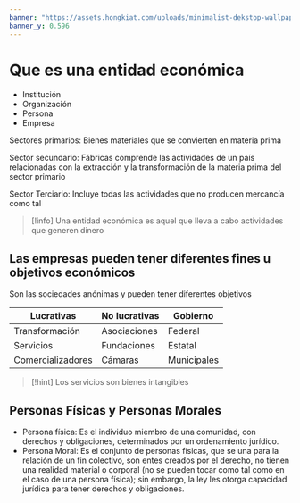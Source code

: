 ```yaml
---
banner: "https://assets.hongkiat.com/uploads/minimalist-dekstop-wallpapers/non-4k/original/23.jpg?3"
banner_y: 0.596
---
```



# Que es una entidad económica 

* Institución 
* Organización
* Persona
* Empresa

Sectores primarios: Bienes materiales que se convierten en materia prima

Sector secundario: Fábricas comprende las actividades de un país relacionadas con la extracción y la transformación de la materia prima del sector primario

Sector Terciario: Incluye todas las actividades que no producen mercancía como tal


> [!info] Una entidad económica es aquel que lleva a cabo actividades que generen dinero

## Las empresas pueden tener diferentes fines u objetivos económicos

Son las sociedades anónimas y pueden tener diferentes objetivos

| Lucrativas        | No lucrativas | Gobierno |
| ----------------- | ------------- | -------- |
| Transformación    | Asociaciones  | Federal  |
| Servicios         | Fundaciones   | Estatal  |
| Comercializadores | Cámaras       | Municipales         |


>[!hint] Los servicios son bienes intangibles 

## Personas Físicas y Personas Morales

* Persona física: Es el individuo miembro de una comunidad, con derechos y obligaciones, determinados por un ordenamiento jurídico.
*  Persona Moral: Es el conjunto de personas físicas, que se una para la relación de un fin colectivo, son entes creados por el derecho, no tienen una realidad material o corporal (no se pueden tocar como tal como en el caso de una persona física); sin embargo, la ley les otorga capacidad jurídica para tener derechos y obligaciones.